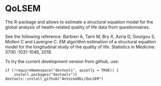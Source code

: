 # QoLSEM

The R-package and allows to estimate a structural equation model for the global analysis of health-related quality of life data from questionnaires.

See the following reference:
Barbieri A, Tami M, Bry X, Azria D, Gourgou S, Mollevi C and Lavergne C. EM algorithm estimation of a structural equation model for the longitudinal study of the quality of life. Statistics in Medicine. 37(6) :1031-1046, 2018. 

To try the current development version from github, use:

```{r} 
if (!requireNamespace("devtools", quietly = TRUE)) {
    install.packages("devtools")}
devtools::install_github("AntoineBbi/QoLSEM")
 ```
